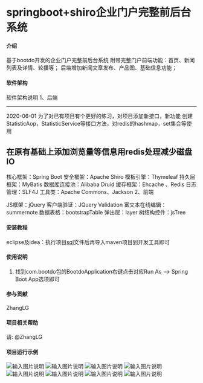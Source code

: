 # springboot+shiro企业门户完整前后台系统

#### 介绍
基于bootdo开发的企业门户完整前后台系统
附带完整门户前端功能：首页、新闻列表及详情、轮播等；
后端增加新闻文章发布、产品图、基础信息功能；
#### 软件架构
软件架构说明
1、后端


------------------------------------------------------------------------------
2020-06-01
为了对已有项目有个更好的练习，对项目添加新接口，新功能
创建StatisticAop，StatisticService等接口方法，对redis的hashmap，set集合等使用

在原有基础上添加浏览量等信息用redis处理减少磁盘IO
------------------------------------------------------------------------------






核心框架：Spring Boot
安全框架：Apache Shiro
模板引擎：Thymeleaf
持久层框架：MyBatis
数据库连接池：Alibaba Druid
缓存框架：Ehcache 、Redis
日志管理：SLF4J
工具类：Apache Commons、Jackson
2、前端

JS框架：jQuery
客户端验证：JQuery Validation
富文本在线编辑：summernote
数据表格：bootstrapTable
弹出层：layer
树结构控件：jsTree

#### 安装教程

eclipse及idea：执行项目[sql](https://gitee.com/20eit/eit/blob/master/sql/springboot%E9%97%A8%E6%88%B7%E9%A1%B9%E7%9B%AE.sql)文件后再导入maven项目到开发工具即可

#### 使用说明

1.  找到com.bootdo包的BootdoApplication右键点击对应Run As --> Spring Boot App选项即可

#### 参与贡献

ZhangLG

#### 项目相关帮助

请: @ZhangLG  

#### 项目运行示例

![输入图片说明](https://images.gitee.com/uploads/images/2019/1023/160630_88c14b1d_900283.png "TIM截图20191022174547.png")
![输入图片说明](https://images.gitee.com/uploads/images/2019/1023/160647_720b77b5_900283.png "TIM截图20191022174609.png")
![输入图片说明](https://images.gitee.com/uploads/images/2019/1023/160701_e1c95826_900283.png "TIM截图20191022174557.png")
![输入图片说明](https://images.gitee.com/uploads/images/2019/1023/160716_530efbb2_900283.png "TIM截图20191022174628.png")
![输入图片说明](https://images.gitee.com/uploads/images/2019/1023/160729_f68cfae6_900283.png "TIM截图20191022174303.png")
![输入图片说明](https://images.gitee.com/uploads/images/2019/1023/160740_3f2874da_900283.png "TIM截图20191022174410.png")
![输入图片说明](https://images.gitee.com/uploads/images/2019/1023/160752_8a4a42c8_900283.png "TIM截图20191022174428.png")
![输入图片说明](https://images.gitee.com/uploads/images/2019/1023/160802_6c54ef3c_900283.png "TIM截图20191022174443.png")
